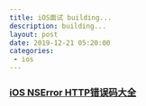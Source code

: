 ```yaml
---
title: iOS面试 building...
description: building...
layout: post
date: 2019-12-21 05:20:00
categories:
 - ios
---
```


### [iOS NSError HTTP错误码大全](https://www.cnblogs.com/yang-shuai/p/6830142.html)
